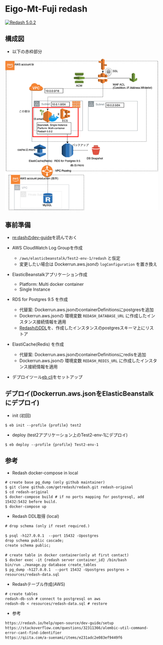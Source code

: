 # Eigo-Mt-Fuji redash

[![Redash 5.0.2](https://img.shields.io/badge/redash-v5.0.2-ff7964.svg)](https://github.com/getredash/redash)

## 構成図
* 以下の赤枠部分

![re:dash architecture](./docs/redash.png)

## 事前準備
* [re:dashのdev-guide](https://redash.io/help/open-source/dev-guide/setup)を読んでおく

* AWS CloudWatch Log Groupを作成
  * `/aws/elasticbeanstalk/Test2-env-1/redash` と仮定
  * 変更したい場合は Dockerrun.aws.jsonの `logConfiguration` を置き換え
* ElasticBeanstalkアプリケーション作成
  * Platform: Multi docker container
  * Single Instance 
* RDS for Postgres 9.5 を作成
  * 代替案: Dockerrun.aws.jsonのcontainerDefinitionsにpostgresを追加
  * Dockerrun.aws.jsonの 環境変数 `REDASH_DATABASE_URL` に作成したインスタンス接続情報を適用
  * [RedashのDDL](./resources/redash-data.sql)を、作成したインスタンスのpostgresスキーマ上にリストア
* ElastiCache(Redis) を作成
  * 代替案: Dockerrun.aws.jsonのcontainerDefinitionsにredisを追加
  * Dockerrun.aws.jsonの 環境変数 `REDASH_REDIS_URL` に作成したインスタンス接続情報を適用

* デプロイツール[eb cli](https://docs.aws.amazon.com/ja_jp/elasticbeanstalk/latest/dg/eb-cli3-install-osx.html)をセットアップ

## デプロイ(Dockerrun.aws.jsonをElasticBeanstalkにデプロイ)

* init (初回) 

```
$ eb init --profile {profile} test2
```

* deploy (test2アプリケーション上のTest2-env-1にデプロイ)

```
$ eb deploy --profile {profile} Test2-env-1
```

## 参考

* Redash docker-compose in local

```
# create base pg_dump (only github maintainer)
$ git clone github.com/getredash/redash.git redash-original
$ cd redash-original
$ docker-compose build # if no ports mapping for postgresql, add 15432:5432 before build.
$ docker-compose up
```

* Redash DDL取得 (local)

```
# drop schema (only if reset required.)

$ psql -h127.0.0.1  --port 15432 -Upostgres 
drop schema public cascade;
create schema public;

# create table in docker container(only at first contact)
$ docker exec -it {redash server container_id} /bin/bash
bin/run ./manage.py database create_tables
$ pg_dump -h127.0.0.1  --port 15432 -Upostgres postgres > resources/redash-data.sql
```

* Redashテーブル作成(AWS)

```
# create tables
redash-db-ssh # connect to postgresql on aws
redash-db < resources/redash-data.sql # restore
```

* 参考

```
https://redash.io/help/open-source/dev-guide/setup
https://stackoverflow.com/questions/32311366/alembic-util-command-error-cant-find-identifier
https://qiita.com/a-suenami/items/e231adc2e083ef9449f6
```
